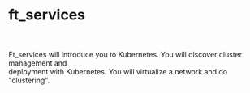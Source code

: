# ft_services
<br />
<br />
Ft_services will introduce you to Kubernetes. You will discover cluster management and<br />
deployment with Kubernetes. You will virtualize a network and do "clustering".<br />
<br />
